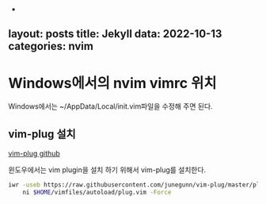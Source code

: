 -
layout: posts
title: Jekyll 
data: 2022-10-13
categories: nvim
---
# Windows에서의 nvim vimrc 위치
Windows에서는 ~/AppData/Local/init.vim파일을 수정해 주면 된다.

## vim-plug 설치
[vim-plug github](https://github.com/junegunn/vim-plug) 


윈도우에서는 vim plugin을 설치 하기 위해서 vim-plug를 설치한다.
```bash
iwr -useb https://raw.githubusercontent.com/junegunn/vim-plug/master/plug.vim |`
    ni $HOME/vimfiles/autoload/plug.vim -Force
```

